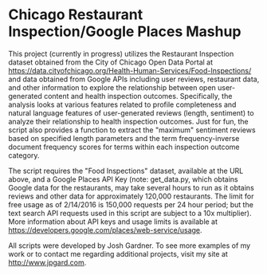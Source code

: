 # Chicago Restaurant Inspection/Google Places Mashup

This project (currently in progress) utilizes the Restaurant Inspection dataset obtained from the City of Chicago Open Data Portal at https://data.cityofchicago.org/Health-Human-Services/Food-Inspections/ and data obtained from Google APIs including user reviews, restaurant data, and other information to explore the relationship between open user-generated content and health inspection outcomes. Specifically, the analysis looks at various features related to profile completeness and natural language features of user-generated reviews (length, sentiment) to analyze their relationship to health inspection outcomes. Just for fun, the script also provides a function to extract the "maximum" sentiment reviews based on specified length parameters and the term frequency-inverse document frequency scores for terms within each inspection outcome category.

The script requires the "Food Inspections" dataset, available at the URL above, and a Google Places API Key (note: get_data.py, which obtains Google data for the restaurants, may take several hours to run as it obtains reviews and other data for approximately 120,000 restaurants. The limit for free usage as of 2/14/2016 is 150,000 requests per 24 hour period; but the text search API requests used in this script are subject to a 10x multiplier). More information about API keys and usage limits is available at https://developers.google.com/places/web-service/usage. 

All scripts were developed by Josh Gardner. To see more examples of my work or to contact me regarding additional projects, visit my site at http://www.jpgard.com.

